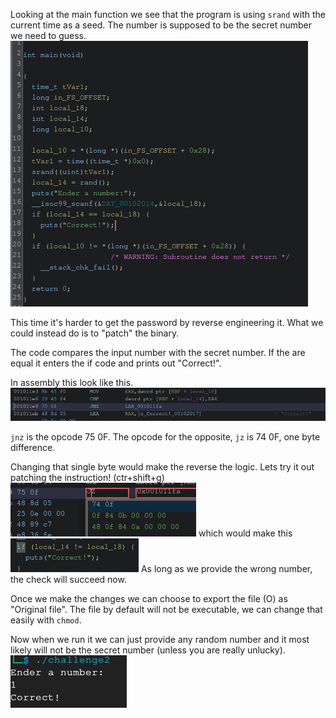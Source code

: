 Looking at the main function we see that the program is using `srand` with the current time as a seed. The number is supposed to be the secret number we need to guess.
![](attachments/20241031192056.png)

This time it's harder to get the password by reverse engineering it.
What we could instead do is to "patch" the binary.

The code compares the input number with the secret number. If the are equal it enters the if code and prints out "Correct!".

In assembly this look like this.
![](attachments/20241031192640.png)

`jnz` is the opcode 75 0F.
The opcode for the opposite, `jz` is 74 0F, one byte difference.

Changing that single byte would make the reverse the logic.
Lets try it out patching the instruction! (ctr+shift+g)
![](attachments/20241031192901.png)
which would make this
![](attachments/20241031192926.png)
As long as we provide the wrong number, the check will succeed now.

Once we make the changes we can choose to export the file (O) as "Original file".
The file by default will not be executable, we can change that easily with `chmod`.

Now when we run it we can just provide any random number and it most likely will not be the secret number (unless you are really unlucky).
![](attachments/20241031193411.png)
